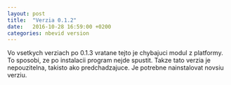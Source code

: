 ```yaml
---
layout: post
title:  "Verzia 0.1.2"
date:   2016-10-28 16:59:00 +0200
categories: nbevid version
---
```


Vo vsetkych verziach po 0.1.3 vratane tejto je chybajuci modul z platformy. To sposobi, ze po instalacii program nejde spustit. Takze tato verzia je nepouzitelna, takisto ako predchadzajuce. Je potrebne nainstalovat novsiu verziu.